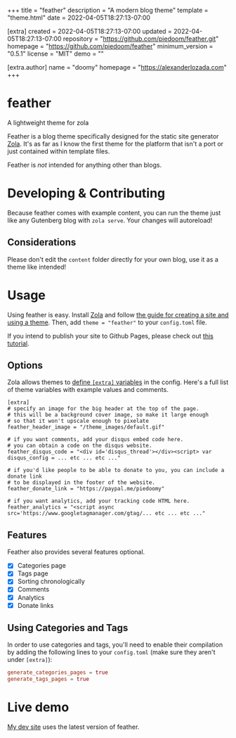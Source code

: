 
+++
title = "feather"
description = "A modern blog theme"
template = "theme.html"
date = 2022-04-05T18:27:13-07:00

[extra]
created = 2022-04-05T18:27:13-07:00
updated = 2022-04-05T18:27:13-07:00
repository = "https://github.com/piedoom/feather.git"
homepage = "https://github.com/piedoom/feather"
minimum_version = "0.5.1"
license = "MIT"
demo = ""

[extra.author]
name = "doomy"
homepage = "https://alexanderlozada.com"
+++        

# feather
A lightweight theme for zola 

Feather is a blog theme specifically designed for the static site generator [Zola](https://www.getzola.org/).  It's as far as 
I know the first theme for the platform that isn't a port or just contained within template files.  

Feather is *not* intended for anything other than blogs.  

# Developing & Contributing
Because feather comes with example content, you can run the theme just like any Gutenberg
blog with `zola serve`.  Your changes will autoreload!

## Considerations
Please don't edit the `content` folder directly for your own blog, use it as a theme like
intended!

# Usage
Using feather is easy.  Install [Zola](https://www.getzola.org/) and follow 
[the guide for creating a site and using a theme](https://www.getzola.org/documentation/themes/installing-and-using-themes/).  Then,
add `theme = "feather"` to your `config.toml` file.

If you intend to publish your site to Github Pages, please check out [this tutorial](http://vaporsoft.net/publishing-gutenberg-to-github/).

## Options
Zola allows themes to [define `[extra]` variables](https://www.getzola.org/documentation/getting-started/configuration/)
in the config.  Here's a full list of theme variables with example values and comments.

```
[extra]
# specify an image for the big header at the top of the page.
# this will be a background cover image, so make it large enough
# so that it won't upscale enough to pixelate
feather_header_image = "/theme_images/default.gif"

# if you want comments, add your disqus embed code here.  
# you can obtain a code on the disqus website.
feather_disqus_code = "<div id='disqus_thread'></div><script> var disqus_config = ... etc ... etc ..."

# if you'd like people to be able to donate to you, you can include a donate link
# to be displayed in the footer of the website.
feather_donate_link = "https://paypal.me/piedoomy"

# if you want analytics, add your tracking code HTML here.
feather_analytics = "<script async src='https://www.googletagmanager.com/gtag/... etc ... etc ..."
```

## Features
Feather also provides several features optional.

- [x] Categories page
- [x] Tags page
- [x] Sorting chronologically 
- [x] Comments
- [x] Analytics 
- [x] Donate links

## Using Categories and Tags
In order to use categories and tags, you'll need to enable their compilation by adding the following lines to your `config.toml`
(make sure they aren't under `[extra]`):

```toml
generate_categories_pages = true
generate_tags_pages = true
```

# Live demo
[My dev site](http://vaporsoft.net/) uses the latest version of feather.


        